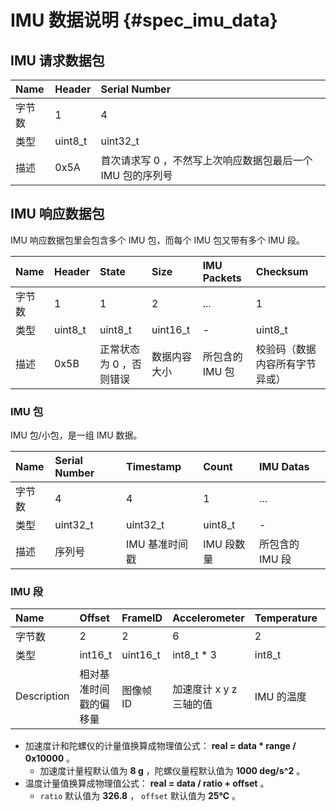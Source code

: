 # IMU 数据说明 {#spec_imu_data}

## IMU 请求数据包

| Name | Header | Serial Number |
| :--- | :----- | :------------ |
| 字节数 | 1 | 4 |
| 类型 | uint8_t | uint32_t |
| 描述 | 0x5A | 首次请求写 0 ，不然写上次响应数据包最后一个 IMU 包的序列号 |

## IMU 响应数据包

IMU 响应数据包里会包含多个 IMU 包，而每个 IMU 包又带有多个 IMU 段。

| Name | Header | State | Size | IMU Packets | Checksum |
| :--- | :----- | :---- | :--- | :---------- | :------- |
| 字节数 | 1 | 1 | 2 | ... | 1 |
| 类型 | uint8_t | uint8_t | uint16_t | - | uint8_t |
| 描述 | 0x5B | 正常状态为 0 ，否则错误 | 数据内容大小 | 所包含的 IMU 包 | 校验码（数据内容所有字节异或） |

### IMU 包

IMU 包/小包，是一组 IMU 数据。

| Name | Serial Number | Timestamp | Count | IMU Datas |
| :--- | :------------ | :-------- | :---- | :-------- |
| 字节数 | 4 | 4 | 1 | ... |
| 类型 | uint32_t | uint32_t | uint8_t | - |
| 描述 | 序列号 | IMU 基准时间戳 | IMU 段数量 | 所包含的 IMU 段 |

### IMU 段

| Name | Offset | FrameID | Accelerometer | Temperature | Gyroscope |
| :--- | :----- | :------ | :------------ | :---------- | :-------- |
| 字节数 | 2 | 2 | 6 | 2 | 6 |
| 类型 | int16_t | uint16_t | int8_t * 3 | int8_t | int8_t * 3 |
| Description | 相对基准时间戳的偏移量 | 图像帧 ID | 加速度计 x y z 三轴的值 | IMU 的温度 | 陀螺仪 x y z 三轴的值 |

* 加速度计和陀螺仪的计量值换算成物理值公式： **real = data * range / 0x10000** 。
  * 加速度计量程默认值为 **8 g** ，陀螺仪量程默认值为 **1000 deg/s^2** 。
* 温度计量值换算成物理值公式： **real = data / ratio + offset** 。
  * ``ratio`` 默认值为 **326.8** ， ``offset`` 默认值为 **25℃** 。
